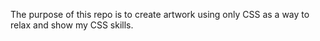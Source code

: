The purpose of this repo is to create artwork using only CSS as a way to relax and show my CSS skills.

